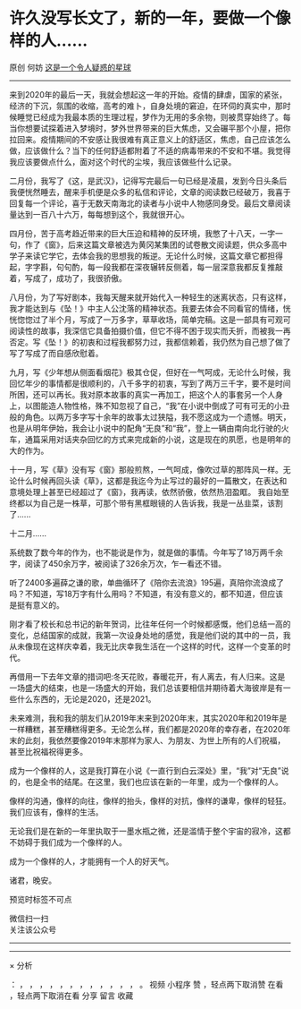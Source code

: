 #  许久没写长文了，新的一年，要做一个像样的人......

原创  何妨  [ 这是一个令人疑惑的星球 ](javascript:void\(0\);)

__ _ _ _ _

来到2020年的最后一天，我就会想起这一年的开始。疫情的肆虐，国家的紧张，经济的下沉，氛围的收缩，高考的难卜，自身处境的窘迫，在环伺的真实中，那时候睡觉已经成为我最本质的生理过程，梦作为无用的多余物，则被贯穿始终了。每当你想要试探着进入梦境时，梦外世界带来的巨大焦虑，又会碾平那个小屋，把你拉回来。疫情期间的不安感让我很难有真正意义上的舒适区，焦虑，自己应该怎么做，应该做什么？当下的任何舒适都附着了不适的病毒带来的不安和不堪。我觉得我应该要做点什么，面对这个时代的尘埃，我应该做些什么记录。

  

二月份，我写了《这，是武汉》，记得写完最后一句已经是凌晨，发到今日头条后我便恍然睡去，醒来手机便是众多的私信和评论，文章的阅读数已经破万，我喜于回复每一个评论，喜于无数天南海北的读者与小说中人物感同身受。最后文章阅读量达到一百八十六万，每每想到这个，我就很开心。

  

四月份，苦于高考趋近带来的巨大压迫和精神的反环境，我憋了十八天，一字一句，作了《窗》，后来这篇文章被选为黄冈某集团的试卷散文阅读题，供众多高中学子来读它学它，去体会我的思想我的叛逆。无论什么时候，这篇文章它都担得起，字字斟，句句酌，每一段我都在深夜辗转反侧着，每一层深意我都反复推敲着，写成了，成功了，我很骄傲。

  

八月份，为了写好剧本，我每天醒来就开始代入一种轻生的迷离状态，只有这样，我才能达到与《坠！》中主人公沈落的精神状态。我要去体会不同看官的情绪，恍恍惚惚过了半个月，写成了一万多字，草草收场，简单完稿。这是一部具有可观可阅读性的故事，我深信它具备拍摄价值，但它不得不困于现实而夭折，而被我一再否定。写《坠！》的初衷和过程我都努力过，我都信赖着，我仍然为自己想了做了写了写成了而自感欣慰着。

  

九月，写《少年想从侧面看烟花》极其仓促，但好在一气呵成，无论什么时候，我回忆年少的事情都是很顺利的，八千多字的初衷，写到了两万三千字，要不是时间所困，还可以再长。我对原本故事的真实一再加工，把这个人的事套另一个人身上，以图能造人物性格，殊不知忽视了自己，“我”在小说中倒成了可有可无的小丑般的角色。以两万多字写十余年的故事太过狭隘，我不愿这成为一个遗憾。明天，也是从明年伊始，我会让小说中的配角“无良”和“我”，登上一辆由南向北行驶的火车，通篇采用对话夹杂回忆的方式来完成新的小说，这是现在的夙愿，也是明年的大的作为。

  

十一月，写《草》没有写《窗》那般煎熬，一气呵成，像吹过草的那阵风一样。无论什么时候再回头读《草》，这都是我迄今为止写过的最好的一篇散文，在表达和意境处理上甚至已经超过了《窗》，我再读，依然骄傲，依然热泪盈眶。
我自始至终都以为自己是一株草，可那个带有黑框眼镜的人告诉我，我是一丛韭菜，该割了......

  

十二月......

  

系统数了数今年的作为，也不能说是作为，就是做的事情。今年写了18万两千余字，阅读了450余万字，被阅读了326余万次，乍一看还不错。

  

听了2400多遍薛之谦的歌，单曲循环了《陪你去流浪》195遍，真陪你流浪成了吗？不知道，写18万字有什么用吗？不知道，有没有意义的，都不知道，但应该是挺有意义的。

  

刚才看了校长和总书记的新年贺词，比往年任何一个时候都感慨，他们总结一高的变化，总结国家的成就，我第一次设身处地的感觉，我是他们说的其中的一员，我从未像现在这样庆幸着，我无比庆幸我生活在一个这样的时代，这样一个变革的时代。

  

再借用一下去年文章的措词吧:冬天花败，春暖花开，有人离去，有人归来。这是一场盛大的结束，也是一场盛大的开始，我们总该要相信并期待着大海彼岸是有一些什么东西的，无论是2020，还是2021。

  

未来难测，我和我的朋友们从2019年末来到2020年末，其实2020年和2019年是一样糟糕，甚至糟糕得更多。无论怎么样，我们都是2020年的幸存者，在2020年末的此刻，我依然要像2019年末那样为家人、为朋友、为世上所有的人们祝福，甚至比祝福祝得更多。

  

成为一个像样的人，这是我打算在小说《一直行到白云深处》里，“我”对“无良”说的，也是全书的结尾。在这里，我们也应该在新的一年里，成为一个像样的人。

像样的沟通，像样的向往，像样的抬头，像样的对抗，像样的谦卑，像样的轻狂。我们应该有，像样的生活。

  

无论我们是在新的一年里执取于一墨水瓶之微，还是滥情于整个宇宙的寂冷，这都不妨碍于我们成为一个像样的人。

  

成为一个像样的人，才能拥有一个人的好天气。

  

诸君，晚安。

预览时标签不可点

微信扫一扫  
关注该公众号





****



****



×  分析

：  ，  ，  ，  ，  ，  ，  ，  ，  ，  ，  ，  ，  。  视频  小程序  赞  ，轻点两下取消赞  在看  ，轻点两下取消在看
分享  留言  收藏

